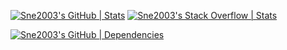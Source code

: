 [![Sne2003's GitHub | Stats](https://stats.quine.sh/Sne2003/github?theme=dark)](https://quine.sh?utm_source=widgets&utm_campaign=Sne2003)
[![Sne2003's Stack Overflow | Stats](https://stats.quine.sh/Sne2003/stack-overflow?theme=dark)](https://quine.sh?utm_source=widgets&utm_campaign=Sne2003)
<!---
Sne2003/Sne2003 is a ✨ special ✨ repository because its `README.md` (this file) appears on your GitHub profile.
You can click the Preview link to take a look at your changes.
--->
[![Sne2003's GitHub | Dependencies](https://stats.quira.sh/Sne2003/dependencies?theme=dark)](https://quira.sh?utm_source=widgets&utm_campaign=Sne2003)
